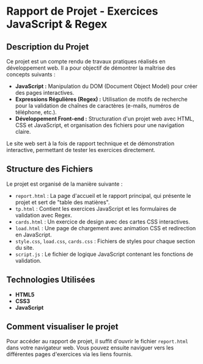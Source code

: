 # Rapport de Projet - Exercices JavaScript & Regex

## Description du Projet
Ce projet est un compte rendu de travaux pratiques réalisés en développement web. Il a pour objectif de démontrer la maîtrise des concepts suivants :
* **JavaScript :** Manipulation du DOM (Document Object Model) pour créer des pages interactives.
* **Expressions Régulières (Regex) :** Utilisation de motifs de recherche pour la validation de chaînes de caractères (e-mails, numéros de téléphone, etc.).
* **Développement Front-end :** Structuration d'un projet web avec HTML, CSS et JavaScript, et organisation des fichiers pour une navigation claire.

Le site web sert à la fois de rapport technique et de démonstration interactive, permettant de tester les exercices directement.

## Structure des Fichiers
Le projet est organisé de la manière suivante :
* `report.html` : La page d'accueil et le rapport principal, qui présente le projet et sert de "table des matières".
* `tp.html` : Contient les exercices JavaScript et les formulaires de validation avec Regex.
* `cards.html` : Un exercice de design avec des cartes CSS interactives.
* `load.html` : Une page de chargement avec animation CSS et redirection en JavaScript.
* `style.css`, `load.css`, `cards.css` : Fichiers de styles pour chaque section du site.
* `script.js` : Le fichier de logique JavaScript contenant les fonctions de validation.

## Technologies Utilisées
* **HTML5**
* **CSS3**
* **JavaScript**

## Comment visualiser le projet
Pour accéder au rapport de projet, il suffit d'ouvrir le fichier `report.html` dans votre navigateur web. Vous pouvez ensuite naviguer vers les différentes pages d'exercices via les liens fournis.
